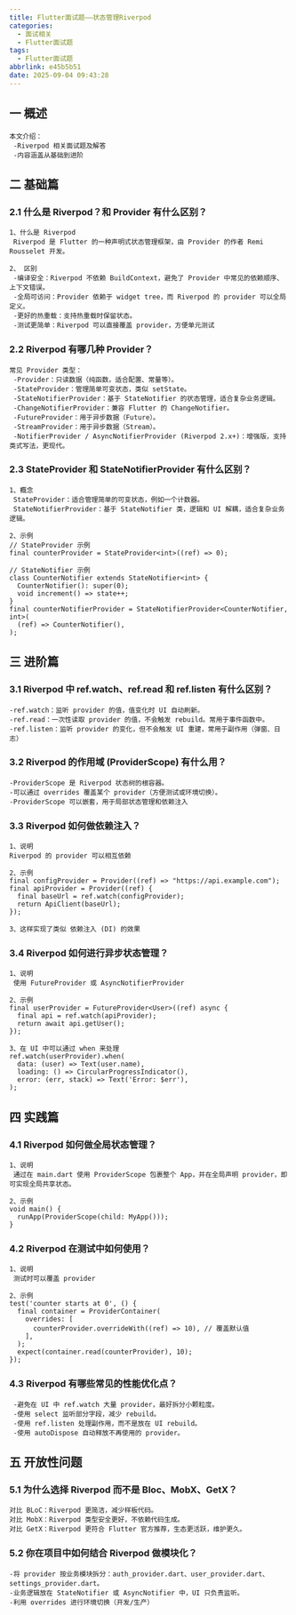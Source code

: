 ```yaml
---
title: Flutter面试题——状态管理Riverpod
categories:
  - 面试相关
  - Flutter面试题
tags:
  - Flutter面试题
abbrlink: e45b5b51
date: 2025-09-04 09:43:28
---
```

## 一 概述

```
本文介绍：
 -Riverpod 相关面试题及解答
 -内容涵盖从基础到进阶
```

<!--more-->

## 二 基础篇

### 2.1 什么是 Riverpod？和 Provider 有什么区别？

```
1、什么是 Riverpod
 Riverpod 是 Flutter 的一种声明式状态管理框架，由 Provider 的作者 Remi Rousselet 开发。
 
2、 区别
 -编译安全：Riverpod 不依赖 BuildContext，避免了 Provider 中常见的依赖顺序、上下文错误。
 -全局可访问：Provider 依赖于 widget tree，而 Riverpod 的 provider 可以全局定义。
 -更好的热重载：支持热重载时保留状态。
 -测试更简单：Riverpod 可以直接覆盖 provider，方便单元测试
```

### 2.2 Riverpod 有哪几种 Provider？

```
常见 Provider 类型：
 -Provider：只读数据（纯函数，适合配置、常量等）。
 -StateProvider：管理简单可变状态，类似 setState。
 -StateNotifierProvider：基于 StateNotifier 的状态管理，适合复杂业务逻辑。
 -ChangeNotifierProvider：兼容 Flutter 的 ChangeNotifier。
 -FutureProvider：用于异步数据（Future）。
 -StreamProvider：用于异步数据（Stream）。
 -NotifierProvider / AsyncNotifierProvider (Riverpod 2.x+)：增强版，支持类式写法，更现代。
```

### 2.3 StateProvider 和 StateNotifierProvider 有什么区别？

```
1、概念
 StateProvider：适合管理简单的可变状态，例如一个计数器。
 StateNotifierProvider：基于 StateNotifier 类，逻辑和 UI 解耦，适合复杂业务逻辑。
 
2、示例 
// StateProvider 示例
final counterProvider = StateProvider<int>((ref) => 0);

// StateNotifier 示例
class CounterNotifier extends StateNotifier<int> {
  CounterNotifier(): super(0);
  void increment() => state++;
}
final counterNotifierProvider = StateNotifierProvider<CounterNotifier, int>(
  (ref) => CounterNotifier(),
);
```

## 三 进阶篇

### 3.1 Riverpod 中 ref.watch、ref.read 和 ref.listen 有什么区别？

```
-ref.watch：监听 provider 的值，值变化时 UI 自动刷新。
-ref.read：一次性读取 provider 的值，不会触发 rebuild。常用于事件函数中。
-ref.listen：监听 provider 的变化，但不会触发 UI 重建，常用于副作用（弹窗、日志）
```

### 3.2  Riverpod 的作用域 (ProviderScope) 有什么用？

```
-ProviderScope 是 Riverpod 状态树的根容器。
-可以通过 overrides 覆盖某个 provider（方便测试或环境切换）。
-ProviderScope 可以嵌套，用于局部状态管理和依赖注入
```

### 3.3 Riverpod 如何做依赖注入？

```
1、说明
Riverpod 的 provider 可以相互依赖

2、示例
final configProvider = Provider((ref) => "https://api.example.com");
final apiProvider = Provider((ref) {
  final baseUrl = ref.watch(configProvider);
  return ApiClient(baseUrl);
});

3、这样实现了类似 依赖注入 (DI) 的效果
```

### 3.4 Riverpod 如何进行异步状态管理？

```
1、说明
 使用 FutureProvider 或 AsyncNotifierProvider

2、示例
final userProvider = FutureProvider<User>((ref) async {
  final api = ref.watch(apiProvider);
  return await api.getUser();
});

3、在 UI 中可以通过 when 来处理
ref.watch(userProvider).when(
  data: (user) => Text(user.name),
  loading: () => CircularProgressIndicator(),
  error: (err, stack) => Text('Error: $err'),
);
```

## 四 实践篇

### 4.1 Riverpod 如何做全局状态管理？

```
1、说明
 通过在 main.dart 使用 ProviderScope 包裹整个 App，并在全局声明 provider，即可实现全局共享状态。
 
2、示例
void main() {
  runApp(ProviderScope(child: MyApp()));
}
```

### 4.2 Riverpod 在测试中如何使用？

```
1、说明
 测试时可以覆盖 provider
 
2、示例 
test('counter starts at 0', () {
  final container = ProviderContainer(
    overrides: [
      counterProvider.overrideWith((ref) => 10), // 覆盖默认值
    ],
  );
  expect(container.read(counterProvider), 10);
});
```

### 4.3 Riverpod 有哪些常见的性能优化点？

```
 -避免在 UI 中 ref.watch 大量 provider，最好拆分小颗粒度。
 -使用 select 监听部分字段，减少 rebuild。
 -使用 ref.listen 处理副作用，而不是放在 UI rebuild。
 -使用 autoDispose 自动释放不再使用的 provider。
```

## 五 开放性问题

### 5.1 为什么选择 Riverpod 而不是 Bloc、MobX、GetX？

```
对比 BLoC：Riverpod 更简洁，减少样板代码。
对比 MobX：Riverpod 类型安全更好，不依赖代码生成。
对比 GetX：Riverpod 更符合 Flutter 官方推荐，生态更活跃，维护更久。
```

### 5.2 你在项目中如何结合 Riverpod 做模块化？

```
-将 provider 按业务模块拆分：auth_provider.dart、user_provider.dart、settings_provider.dart。
-业务逻辑放在 StateNotifier 或 AsyncNotifier 中，UI 只负责监听。
-利用 overrides 进行环境切换（开发/生产）
```

